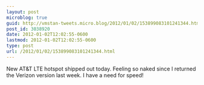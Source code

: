```yaml
---
layout: post
microblog: true
guid: http://vmstan-tweets.micro.blog/2012/01/02/153899083101241344.html
post_id: 3038920
date: 2012-01-02T12:02:55-0600
lastmod: 2012-01-02T12:02:55-0600
type: post
url: /2012/01/02/153899083101241344.html
---
```

New AT&T LTE hotspot shipped out today. Feeling so naked since I returned the Verizon version last week. I have a need for speed!
